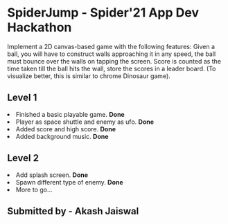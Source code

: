 # SpiderJump  - Spider'21 App Dev Hackathon

Implement a 2D canvas-based game with the following features:
Given a ball, you will have to construct walls approaching it in any speed, 
the ball must bounce over the walls on tapping the screen. Score is 
counted as the time taken till the ball hits the wall, store the scores in a 
leader board.
(To visualize better, this is similar to chrome Dinosaur game).

## Level 1
<li> Finished a basic playable game. <b>Done</b>
<li> Player as space shuttle and enemy as ufo. <b>Done</b>
<li> Added score and high score. <b>Done</b>
<li> Added background music. <b>Done</b>
  
## Level 2
<li> Add splash screen. <b>Done</b>
<li> Spawn different type of enemy. <b>Done</b>
<li> More to go...

## Submitted by - Akash Jaiswal

